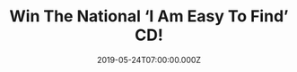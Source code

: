 ---
campaign-uuid: "c-48d926a5-b797-43a1-84a3-0a603d9228b0"
type: "Competition"
category: "Music"
date: "2019-05-24T07:00:00.000Z"
end-date: "2019-06-24T23:59:00.000Z"
disable-form: false
is_promoted: false
has_entry_page: true
title: "Win The National ‘I Am Easy To Find’ CD!"
competition-description: "<p>I Am Easy To Find is the The National band’s eighth studio\
  \ album and the follow-up to 2017’s GRAMMY-award winning release Sleep Well Beast.\
  \ A companion short film with the same name is released with music by The National\
  \ and inspired by the album.The album features vocal contributions from Sharon Van\
  \ Etten, Brooklyn Youth Chorus, Lisa Hannigan, Mina Tindle and more.</p>\n<p>Want\
  \ it? Click below for a chance to win it!</p>\n"
hero-header: "Win The National ‘I Am Easy To Find’ CD!"
terms-confirmation: "N/A"
banner-img: "https://assets.expresslyapp.com/asset-0dd08d46-bae6-40c0-88e4-c4da6ea48c82.jpg"
logo-left-href: "http://club.expressly.io"
logo-left-image: "https://assets.expresslyapp.com/asset-b0bd0dfd-153c-41b2-86e1-349d58518b25.jpg"
logo-left-title: "Expressly Club"
bg-image-hero: "https://assets.expresslyapp.com/asset-b15ac5cb-82c0-4e59-89f8-101a1dc6bd54.jpg"
bg-image-first: "https://assets.expresslyapp.com/asset-9dd5ef76-1537-425b-8ea4-2ae4eeb05ce7.jpg"
section1-content: "<p>I Am Easy to Find is a 24-minute film by Mills starring Alicia\
  \ Vikander, and a 68-minute album by the National. The former is not the video for\
  \ the latter; the latter is not the soundtrack to the former. The two projects are,\
  \ as Mills calls them, “Playfully hostile siblings that love to steal from each\
  \ other”—they share music and words and DNA and impulses and a vision about what\
  \ it means to be human in 2019, but don’t necessarily need one another.</p>\n<p>The\
  \ movie was composed like a piece of music; the music was assembled like a film,\
  \ by a film director. The frontman and natural focal point was deliberately and\
  \ dramatically sidestaged in favour of a variety of female voices, nearly all of\
  \ whom have long been in the group’s orbit. It is unlike anything either artist\
  \ has ever attempted and also totally in line with how they’ve created for much\
  \ of their careers.</p>\n<p>Think no more and enter the form below to win this work\
  \ of art now!</p>\n"
entry-title: "Win The National ‘I Am Easy To Find’ CD!"
entry-content: "<p>Enter the draw to win The National ‘I Am Easy To Find’ CD by completing\
  \ the form below before 23:59 on the 24th  of June  2019.</p>\n"
has-winner: false
prize-description: "The National ‘I Am Easy To Find’ CD."
special-conditions: "This competition is also available on: https://aaa.nme.com/competitions/the-national-cd-giveaway\r\
  \n\r\nMultiple entries are allowed up to one every day."
country-restrictions:
- "GB"
---